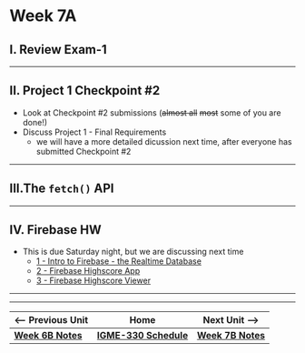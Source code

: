 # Week 7A

## I. Review Exam-1

<hr>

## II. Project 1 Checkpoint #2

- Look at Checkpoint #2 submissions (~~almost all~~ ~~most~~ some of you are done!)
- Discuss Project 1 - Final Requirements
  - we will have a more detailed dicussion next time, after everyone has submitted Checkpoint #2

<hr>

## III.The `fetch()` API

<hr>

## IV. Firebase HW
- This is due Saturday night, but we are discussing next time
  - [1 - Intro to Firebase - the Realtime Database](https://github.com/tonethar/IGME-330-Master/blob/master/notes/firebase-1.md)
  - [2 - Firebase Highscore App](https://github.com/tonethar/IGME-330-Master/blob/master/notes/firebase-2.md)
  - [3 - Firebase Highscore Viewer](https://github.com/tonethar/IGME-330-Master/blob/master/notes/firebase-3.md)

<hr><hr>

| <-- Previous Unit | Home | Next Unit -->
| --- | --- | --- 
| [**Week 6B Notes**](06B.md)     |  [**IGME-330 Schedule**](../schedule.md) | [**Week 7B Notes**](07B.md) 
